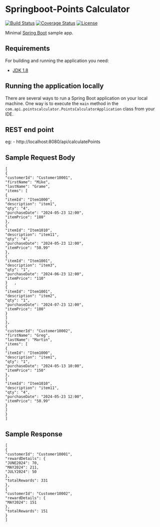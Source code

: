 # Springboot-Points Calculator

[![Build Status](https://travis-ci.org/codecentric/springboot-sample-app.svg?branch=master)](https://travis-ci.org/codecentric/springboot-sample-app)
[![Coverage Status](https://coveralls.io/repos/github/codecentric/springboot-sample-app/badge.svg?branch=master)](https://coveralls.io/github/codecentric/springboot-sample-app?branch=master)
[![License](http://img.shields.io/:license-apache-blue.svg)](http://www.apache.org/licenses/LICENSE-2.0.html)

Minimal [Spring Boot](http://projects.spring.io/spring-boot/) sample app.

## Requirements

For building and running the application you need:

- [JDK 1.8](http://www.oracle.com/technetwork/java/javase/downloads/jdk8-downloads-2133151.html)


## Running the application locally

There are several ways to run a Spring Boot application on your local machine. One way is to execute the `main` method in the `com.api.pointscalculator.PointsCalculatorApplication` class from your IDE.

## REST end point
eg: - http://localhost:8080/api/calculatePoints

## Sample Request Body
```
[
{
"customerId": "Customer10001",
"firstName": "Mike",
"lastName": "Grame",
"items": [
{
"itemId": "Item1000",
"description": "item1",
"qty": "4",
"purchaseDate": "2024-05-23 12:00",
"itemPrice": "180"
},
{
"itemId": "Item1010",
"description": "item11",
"qty": "4",
"purchaseDate": "2024-05-23 12:00",
"itemPrice": "50.99"
},					
{
"itemId": "Item1001",
"description": "item3",
"qty": "1",
"purchaseDate": "2024-06-23 12:00",
"itemPrice": "110"
}	,
{
"itemId": "Item1001",
"description": "item2",
"qty": "1",
"purchaseDate": "2024-07-23 12:00",
"itemPrice": "100"
}						
]
},
{
"customerId": "Customer10002",
"firstName": "Greg",
"lastName": "Martin",
"items": [
{
"itemId": "Item1000",
"description": "item1",
"qty": "1",
"purchaseDate": "2024-05-13 10:00",
"itemPrice": "150"
},
{
"itemId": "Item1010",
"description": "item11",
"qty": "4",
"purchaseDate": "2024-05-23 12:00",
"itemPrice": "50.99"
}				
]
}
]
```

## Sample Response
```
[
{
"customerId": "Customer10001",
"rewardDetails": {
"JUNE2024": 70,
"MAY2024": 211,
"JULY2024": 50
},
"totalRewards": 331
},
{
"customerId": "Customer10002",
"rewardDetails": {
"MAY2024": 151
},
"totalRewards": 151
}
]
```
